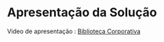 # Apresentação da Solução

Video de apresentação : [Biblioteca Corporativa](https://youtu.be/9LBXTgFW-L8)
